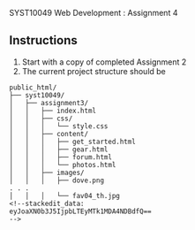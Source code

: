 SYST10049 Web Development
: Assignment 4

## Instructions
1. Start with a copy of completed Assignment 2
2. The current project structure should be
```
public_html/
├── syst10049/	
│   ├── assignment3/
│   │   ├── index.html
│   │   ├── css/
│   │   │   └── style.css 
│   │   ├── content/
│   │   │   ├── get_started.html
│   │   │   ├── gear.html
│   │   │   ├── forum.html
│   │   │   └── photos.html
│   │   ├── images/
│   │   │   ├── dove.png
. . .
│   │   │   └── fav04_th.jpg 
<!--stackedit_data:
eyJoaXN0b3J5IjpbLTEyMTk1MDA4NDBdfQ==
-->